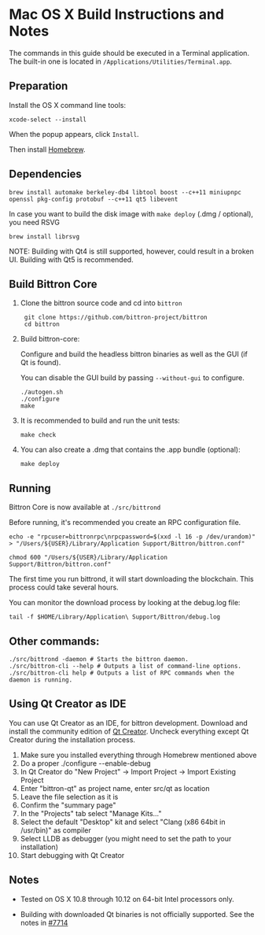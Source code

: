 Mac OS X Build Instructions and Notes
====================================
The commands in this guide should be executed in a Terminal application.
The built-in one is located in `/Applications/Utilities/Terminal.app`.

Preparation
-----------
Install the OS X command line tools:

`xcode-select --install`

When the popup appears, click `Install`.

Then install [Homebrew](http://brew.sh).

Dependencies
----------------------

    brew install automake berkeley-db4 libtool boost --c++11 miniupnpc openssl pkg-config protobuf --c++11 qt5 libevent

In case you want to build the disk image with `make deploy` (.dmg / optional), you need RSVG

    brew install librsvg

NOTE: Building with Qt4 is still supported, however, could result in a broken UI. Building with Qt5 is recommended.

Build Bittron Core
------------------------

1. Clone the bittron source code and cd into `bittron`

        git clone https://github.com/bittron-project/bittron
        cd bittron

2.  Build bittron-core:

    Configure and build the headless bittron binaries as well as the GUI (if Qt is found).

    You can disable the GUI build by passing `--without-gui` to configure.

        ./autogen.sh
        ./configure
        make

3.  It is recommended to build and run the unit tests:

        make check

4.  You can also create a .dmg that contains the .app bundle (optional):

        make deploy

Running
-------

Bittron Core is now available at `./src/bittrond`

Before running, it's recommended you create an RPC configuration file.

    echo -e "rpcuser=bittronrpc\nrpcpassword=$(xxd -l 16 -p /dev/urandom)" > "/Users/${USER}/Library/Application Support/Bittron/bittron.conf"

    chmod 600 "/Users/${USER}/Library/Application Support/Bittron/bittron.conf"

The first time you run bittrond, it will start downloading the blockchain. This process could take several hours.

You can monitor the download process by looking at the debug.log file:

    tail -f $HOME/Library/Application\ Support/Bittron/debug.log

Other commands:
-------

    ./src/bittrond -daemon # Starts the bittron daemon.
    ./src/bittron-cli --help # Outputs a list of command-line options.
    ./src/bittron-cli help # Outputs a list of RPC commands when the daemon is running.

Using Qt Creator as IDE
------------------------
You can use Qt Creator as an IDE, for bittron development.
Download and install the community edition of [Qt Creator](https://www.qt.io/download/).
Uncheck everything except Qt Creator during the installation process.

1. Make sure you installed everything through Homebrew mentioned above
2. Do a proper ./configure --enable-debug
3. In Qt Creator do "New Project" -> Import Project -> Import Existing Project
4. Enter "bittron-qt" as project name, enter src/qt as location
5. Leave the file selection as it is
6. Confirm the "summary page"
7. In the "Projects" tab select "Manage Kits..."
8. Select the default "Desktop" kit and select "Clang (x86 64bit in /usr/bin)" as compiler
9. Select LLDB as debugger (you might need to set the path to your installation)
10. Start debugging with Qt Creator

Notes
-----

* Tested on OS X 10.8 through 10.12 on 64-bit Intel processors only.

* Building with downloaded Qt binaries is not officially supported. See the notes in [#7714](https://github.com/bitcoin/bitcoin/issues/7714)
